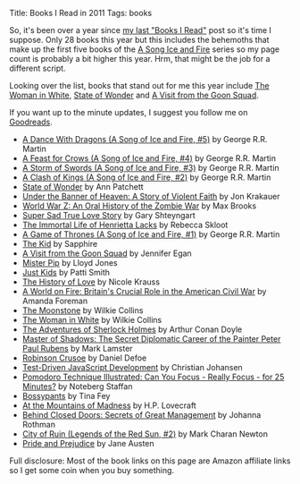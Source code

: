 Title: Books I Read in 2011
Tags: books

So, it's been over a year since [my last "Books I Read"][1] post so it's time
I suppose. Only 28 books this year but this includes the behemoths that make up the first
five books of the <a href="http://en.wikipedia.org/wiki/A_song_of_ice_and_fire">A Song Ice and
Fire</a> series so my page count is probably a bit higher this year.  Hrm, that
might be the job for a different script.

Looking over the list, books that stand out for me  this year include <a
href="http://www.amazon.com/gp/search?keywords=9780141439617&amp;index=books&amp;linkCode=qs&amp;tag=slackorama-20">The
Woman in White</a>, <a
href="http://www.amazon.com/gp/search?keywords=9780062049803&amp;index=books&amp;linkCode=qs&amp;tag=slackorama-20">State
of Wonder</a> and <a href="http://www.amazon.com/gp/product/0307477479/ref=as_li_ss_tl?ie=UTF8&amp;tag=slackorama-20&amp;linkCode=as2&amp;camp=1789&amp;creative=390957&amp;creativeASIN=0307477479">A Visit from the Goon Squad</a>.

If you want up to the minute updates, I suggest you follow me on <a href="http://www.goodreads.com/user/show/1519786-slackorama">Goodreads</a>.

<ul>
<li><a href="http://www.amazon.com/gp/search?keywords=9780553801477&amp;index=books&amp;linkCode=qs&amp;tag=slackorama-20">A Dance With Dragons (A Song of Ice and Fire, #5)</a> by George R.R. Martin </li>
<li><a href="http://www.amazon.com/gp/search?keywords=9780553582024&amp;index=books&amp;linkCode=qs&amp;tag=slackorama-20">A Feast for Crows (A Song of Ice and Fire, #4)</a> by George R.R. Martin </li>
<li><a href="http://www.amazon.com/gp/search?keywords=9780553573428&amp;index=books&amp;linkCode=qs&amp;tag=slackorama-20">A Storm of Swords (A Song of Ice and Fire, #3)</a> by George R.R. Martin </li>
<li><a href="http://www.amazon.com/gp/search?keywords=9780553381696&amp;index=books&amp;linkCode=qs&amp;tag=slackorama-20">A Clash of Kings (A Song of Ice and Fire, #2)</a> by George R.R. Martin </li>
<li><a href="http://www.amazon.com/gp/search?keywords=9780062049803&amp;index=books&amp;linkCode=qs&amp;tag=slackorama-20">State of Wonder</a> by Ann Patchett </li>
<li><a href="http://www.amazon.com/gp/search?keywords=9780330419123&amp;index=books&amp;linkCode=qs&amp;tag=slackorama-20">Under the Banner of Heaven: A Story of Violent Faith</a> by Jon Krakauer </li>
<li><a href="http://www.amazon.com/gp/search?keywords=9780307346605&amp;index=books&amp;linkCode=qs&amp;tag=slackorama-20">World War Z: An Oral History of the Zombie War</a> by Max Brooks </li>
<li><a href="http://www.amazon.com/gp/search?keywords=9780679603597&amp;index=books&amp;linkCode=qs&amp;tag=slackorama-20">Super Sad True Love Story</a> by Gary Shteyngart </li>
<li><a href="http://www.amazon.com/gp/search?keywords=9781400052172&amp;index=books&amp;linkCode=qs&amp;tag=slackorama-20">The Immortal Life of Henrietta Lacks</a> by Rebecca Skloot </li>
<li><a href="http://www.amazon.com/gp/search?keywords=9780553588484&amp;index=books&amp;linkCode=qs&amp;tag=slackorama-20">A Game of Thrones (A Song of Ice and Fire, #1)</a> by George R.R. Martin </li>
<li><a href="http://www.amazon.com/gp/search?keywords=9781594203046&amp;index=books&amp;linkCode=qs&amp;tag=slackorama-20">The Kid</a> by Sapphire </li>
<li><a href="http://www.amazon.com/gp/product/0307477479/ref=as_li_ss_tl?ie=UTF8&amp;tag=slackorama-20&amp;linkCode=as2&amp;camp=1789&amp;creative=390957&amp;creativeASIN=0307477479">A Visit from the Goon Squad</a> by Jennifer Egan</li>
<li><a href="http://www.amazon.com/gp/search?keywords=9780385341073&amp;index=books&amp;linkCode=qs&amp;tag=slackorama-20">Mister Pip</a> by Lloyd Jones </li>
<li><a href="http://www.amazon.com/gp/search?keywords=9780066211312&amp;index=books&amp;linkCode=qs&amp;tag=slackorama-20">Just Kids</a> by Patti Smith </li>
<li><a href="http://www.amazon.com/gp/search?keywords=9780393328622&amp;index=books&amp;linkCode=qs&amp;tag=slackorama-20">The History of Love</a> by Nicole Krauss </li>
<li><a href="http://www.amazon.com/gp/search?keywords=9780375504945&amp;index=books&amp;linkCode=qs&amp;tag=slackorama-20">A World on Fire: Britain's Crucial Role in the American Civil War</a> by Amanda Foreman </li>
<li><a href="http://www.amazon.com/gp/search?keywords=9780375757853&amp;index=books&amp;linkCode=qs&amp;tag=slackorama-20">The Moonstone</a> by Wilkie Collins </li>
<li><a href="http://www.amazon.com/gp/search?keywords=9780141439617&amp;index=books&amp;linkCode=qs&amp;tag=slackorama-20">The Woman in White</a> by Wilkie Collins </li>
<li><a href="http://www.amazon.com/gp/search?keywords=9780192835086&amp;index=books&amp;linkCode=qs&amp;tag=slackorama-20">The Adventures of Sherlock Holmes</a> by Arthur Conan Doyle </li>
<li><a href="http://www.amazon.com/gp/search?keywords=9780385523790&amp;index=books&amp;linkCode=qs&amp;tag=slackorama-20">Master of Shadows: The Secret Diplomatic Career of the Painter Peter Paul Rubens</a> by Mark Lamster </li>
<li><a href="http://www.amazon.com/gp/search?keywords=9780375757327&amp;index=books&amp;linkCode=qs&amp;tag=slackorama-20">Robinson Crusoe</a> by Daniel Defoe </li>
<li><a href="http://www.amazon.com/gp/search?keywords=9780321683915&amp;index=books&amp;linkCode=qs&amp;tag=slackorama-20">Test-Driven JavaScript Development</a> by Christian Johansen </li>
<li><a href="http://www.amazon.com/gp/search?keywords=9781934356500&amp;index=books&amp;linkCode=qs&amp;tag=slackorama-20">Pomodoro Technique Illustrated: Can You Focus - Really Focus - for 25 Minutes?</a> by Noteberg  Staffan </li>
<li><a href="http://www.amazon.com/gp/search?keywords=9781609419691&amp;index=books&amp;linkCode=qs&amp;tag=slackorama-20">Bossypants</a> by Tina Fey </li>
<li><a href="http://www.amazon.com/gp/search?keywords=9781156188743&amp;index=books&amp;linkCode=qs&amp;tag=slackorama-20">At the Mountains of Madness</a> by H.P. Lovecraft </li>
<li><a href="http://www.amazon.com/gp/search?keywords=9780976694021&amp;index=books&amp;linkCode=qs&amp;tag=slackorama-20">Behind Closed Doors: Secrets of Great Management</a> by Johanna Rothman </li>
<li><a href="http://www.amazon.com/gp/search?keywords=9780230712591&amp;index=books&amp;linkCode=qs&amp;tag=slackorama-20">City of Ruin (Legends of the Red Sun, #2)</a> by Mark Charan Newton </li>
<li><a href="http://www.amazon.com/gp/search?keywords=9780679783268&amp;index=books&amp;linkCode=qs&amp;tag=slackorama-20">Pride and Prejudice</a> by Jane Austen </li>
</ul>

Full disclosure: Most of the book links on this page are Amazon affiliate
links so I get some coin when you buy something.

[1]: http://sethmason.com/2010/12/07/books-i-read-in-2010.html
